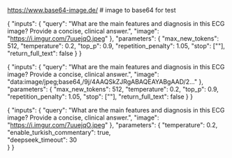 https://www.base64-image.de/  # image to base64 for test

{
    "inputs": {
      "query": "What are the main features and diagnosis in this ECG image? Provide a concise, clinical answer.",
      "image": "https://i.imgur.com/7uuejqO.jpeg"
    },
    "parameters": {
      "max_new_tokens": 512,
      "temperature": 0.2,
      "top_p": 0.9,
      "repetition_penalty": 1.05,
      "stop": ["</s>"],
      "return_full_text": false
    }
  }



  {
    "inputs": {
      "query": "What are the main features and diagnosis in this ECG image? Provide a concise, clinical answer.",
      "image": "data:image/jpeg;base64,/9j/4AAQSkZJRgABAQEAYABgAAD/2..."
    },
    "parameters": {
      "max_new_tokens": 512,
      "temperature": 0.2,
      "top_p": 0.9,
      "repetition_penalty": 1.05,
      "stop": ["</s>"],
      "return_full_text": false
    }
  }


  {
    "inputs": {
      "query": "What are the main features and diagnosis in this ECG image? Provide a concise, clinical answer.",
      "image": "https://i.imgur.com/7uuejqO.jpeg"
    },
    "parameters": {
      "temperature": 0.2,
      "enable_turkish_commentary": true,    
      "deepseek_timeout": 30               
    }
  }